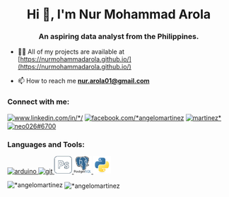 <h1 align="center">Hi 👋, I'm Nur Mohammad Arola</h1>
<h3 align="center">An aspiring data analyst from the Philippines.</h3>

- 👨‍💻 All of my projects are available at [https://nurmohammadarola.github.io/](https://nurmohammadarola.github.io/)

- 📫 How to reach me **nur.arola01@gmail.com**

<h3 align="left">Connect with me:</h3>
<p align="left">
<a href="https://linkedin.com/in/www.linkedin.com/in/*/" target="blank"><img align="center" src="https://raw.githubusercontent.com/rahuldkjain/github-profile-readme-generator/master/src/images/icons/Social/linked-in-alt.svg" alt="www.linkedin.com/in/*/" height="30" width="40" /></a>
<a href="https://fb.com/facebook.com/*angelomartinez" target="blank"><img align="center" src="https://raw.githubusercontent.com/rahuldkjain/github-profile-readme-generator/master/src/images/icons/Social/facebook.svg" alt="facebook.com/*angelomartinez" height="30" width="40" /></a>
<a href="https://instagram.com/martinez*" target="blank"><img align="center" src="https://raw.githubusercontent.com/rahuldkjain/github-profile-readme-generator/master/src/images/icons/Social/instagram.svg" alt="martinez*" height="30" width="40" /></a>
<a href="https://discord.gg/neo026#6700" target="blank"><img align="center" src="https://raw.githubusercontent.com/rahuldkjain/github-profile-readme-generator/master/src/images/icons/Social/discord.svg" alt="neo026#6700" height="30" width="40" /></a>
</p>

<h3 align="left">Languages and Tools:</h3>
<p align="left"> <a href="https://www.arduino.cc/" target="_blank" rel="noreferrer"> <img src="https://cdn.worldvectorlogo.com/logos/arduino-1.svg" alt="arduino" width="40" height="40"/> </a> <a href="https://git-scm.com/" target="_blank" rel="noreferrer"> <img src="https://www.vectorlogo.zone/logos/git-scm/git-scm-icon.svg" alt="git" width="40" height="40"/> </a> <a href="https://www.photoshop.com/en" target="_blank" rel="noreferrer"> <img src="https://raw.githubusercontent.com/devicons/devicon/master/icons/photoshop/photoshop-line.svg" alt="photoshop" width="40" height="40"/> </a> <a href="https://www.postgresql.org" target="_blank" rel="noreferrer"> <img src="https://raw.githubusercontent.com/devicons/devicon/master/icons/postgresql/postgresql-original-wordmark.svg" alt="postgresql" width="40" height="40"/> </a> <a href="https://www.python.org" target="_blank" rel="noreferrer"> <img src="https://raw.githubusercontent.com/devicons/devicon/master/icons/python/python-original.svg" alt="python" width="40" height="40"/> </a> </p>

<p><img align="left" src="https://github-readme-stats.vercel.app/api/top-langs?username=*angelomartinez&show_icons=true&locale=en&layout=compact" alt="*angelomartinez" /></p>

<p>&nbsp;<img align="center" src="https://github-readme-stats.vercel.app/api?username=*angelomartinez&show_icons=true&locale=en" alt="*angelomartinez" /></p>
